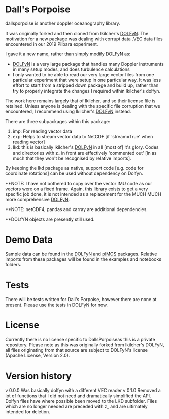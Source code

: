 Dall's Porpoise 
=========

dallsporpoise is another doppler oceanography library. 

It was originally forked and then cloned from lkilcher's [DOLFyN](http://lkilcher.github.io/dolfyn/). The motivation for a new package was dealing with corrupt data .VEC data files encountered in our 2019 Pilbara experiment.

I gave it a new name, rather than simply modify [DOLFyN](http://lkilcher.github.io/dolfyn/) as:

-  [DOLFyN](http://lkilcher.github.io/dolfyn/) is a very large package that handles many Doppler instruments in many setup modes, and does turbulence calculations
- I only wanted to be able to read our very large vector files from one particular experiment that were setup in one particular way. It was less effort to start from a stripped down package and build up, rather than try to properly integrate the changes I required within lkilcher's dolfyn.

The work here remains largely that of lkilcher, and so their license file is retained. Unless anyone is dealing with the specific file corruption that we encountered, I recommend using lkilcher's [DOLFyN](http://lkilcher.github.io/dolfyn/) instead. 

There are three subpackages within this package:

1. imp: For reading vector data
2. exp: Helps to stream vector data to NetCDF [if `stream=True' when reading vector]
3. lkd: this is basically lkilcher's [DOLFyN](http://lkilcher.github.io/dolfyn/) in all [most of] it's glory. Codes and directories with z_ in front are effectively 'commented out' [in as much that they won't be recognised by relative imports]. 

By keeping the lkd package as native, support code [e.g. code for coordinate rotations] can be used without dependency on Dolfyn. 

**NOTE: I have not bothered to copy over the vector IMU code as our vectors were on a fixed frame. Again, this library exists to get a very specific job done, it is not intended as a replacement for the MUCH MUCH more comprehensive [DOLFyN](http://lkilcher.github.io/dolfyn/).

**NOTE:  netCDF4, pandas and xarray are additional dependencies. 

**DOLfYN objects are presently still used.

Demo Data
=========

Sample data can be found in the [DOLFyN](http://lkilcher.github.io/dolfyn/) and [pIMOS](http://iosonobert.github.io/pIMOS/) packages. Relative imports from these packages will be found in the examples and notebooks folders. 

Tests
=====

There will be tests written for Dall's Porpoise, however there are none at present. Please use the tests in DOLFyN for now.


License
=======

Currently there is no license specific to DallsPorpoiseas this is a private repository. Please note as this was originally forked from lkilcher's DOLFyN, all files originating from that source are subject to DOLFyN's license (Apache License, Version 2.0).  

Version history
===============

v 0.0.0 Was basically dolfyn with a different VEC reader
v 0.1.0 Removed a lot of functions that I did not need and dramatically simplified the API. Dolfyn files have where possible been moved to the LKD subfolder. Files which are no longer needed are preceded with z_ and are ultimately intended for deletion. 